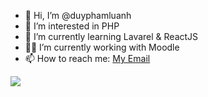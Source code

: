 - 👋 Hi, I’m @duyphamluanh
- 👀 I’m interested in PHP
- 🌱 I’m currently learning Lavarel & ReactJS
- 🌱🌱 I’m currently working with Moodle 
- 📫 How to reach me: [My Email](anhduy123000@gmail.com)

![](https://komarev.com/ghpvc/?username=duyphamluanh&label=PROFILE+VIEWS&color=brightgreen)

<!---
duyphamluanh/duyphamluanh is a ✨ special ✨ repository because its `README.md` (this file) appears on your GitHub profile.
You can click the Preview link to take a look at your changes.
--->
